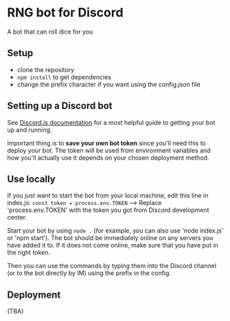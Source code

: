 # RNG bot for Discord
A bot that can roll dice for you

## Setup
- clone the repository
- ```npm install``` to get dependencies
- change the prefix character if you want using the config.json file

## Setting up a Discord bot
See [Discord.js documentation](https://discordjs.guide/preparations/setting-up-a-bot-application.html#creating-your-bot) for a most helpful guide to getting your bot up and running.

Important thing is to **save your own bot token** since you'll need this to deploy your bot. The token will be used from environment variables and how you'll actually use it depends on your chosen deployment method.

## Use locally
If you just want to start the bot from your local machine, edit this line in index.js:
```const token = process.env.TOKEN``` --> Replace 'process.env.TOKEN' with the token you got from Discord development center.

Start your bot by using ```node .``` (for example, you can also use 'node index.js' or 'npm start'). The bot should be immediately online on any servers you have added it to. If it does not come online, make sure that you have put in the right token.

Then you can use the commands by typing them into the Discord channel (or to the bot directly by IM) using the prefix in the config.

## Deployment
(TBA)